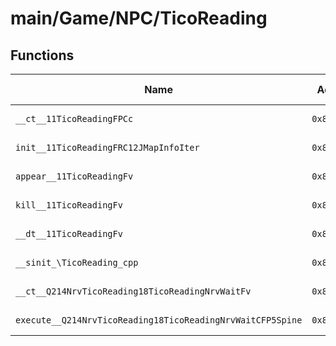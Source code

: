 # main/Game/NPC/TicoReading

## Functions

| Name | Address | Match % |
|------|---------|---------|
| `__ct__11TicoReadingFPCc` | `0x80293180` | :x: (0.0%) |
| `init__11TicoReadingFRC12JMapInfoIter` | `0x802931BC` | :x: (0.0%) |
| `appear__11TicoReadingFv` | `0x802932B8` | :x: (0.0%) |
| `kill__11TicoReadingFv` | `0x802932F0` | :x: (0.0%) |
| `__dt__11TicoReadingFv` | `0x80293324` | :x: (0.0%) |
| `__sinit_\TicoReading_cpp` | `0x80293380` | :x: (0.0%) |
| `__ct__Q214NrvTicoReading18TicoReadingNrvWaitFv` | `0x80293388` | :x: (0.0%) |
| `execute__Q214NrvTicoReading18TicoReadingNrvWaitCFP5Spine` | `0x80293398` | :x: (0.0%) |